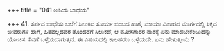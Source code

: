 +++
title = "041 ಅಹಿಯ ಬಾಧೆಯ"

+++
41. ಸರ್ಪದ ಬಾಧೆಯ ಬಲೆಗೆ ಸಿಲುಕಿದ ಸೂರ್ಯ ಬಿಂಬದ ಹಾಗೆ, ಮಾಯಾ ವಿಹಾರದ ಮಾರ್ಗದಲ್ಲಿ ಸಿಕ್ಕಿದ ಜೀವರುಗಳ ಹಾಗೆ, ಹಿತವಲ್ಲದವರ ತೊಂದರೆಗೆ ಸಿಲುಕದೆ, ಆ ಮೋಸಗಾರರ ನಾಶಕ್ಕೆ ಏನು ಮಾಡಬೇಕೆಂಬುದನ್ನು ಯೋಚಿಸ. ನಿನಗೆ ಒಳ್ಳೆಯದಾಗುತ್ತದೆ. ಈ ವಿಷಯದಲ್ಲಿ ಕಾಲಹರಣ ಒಳ್ಳೆಯದೇ. ಏನು ಹೇಳುತ್ತೀಯೆ ?